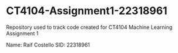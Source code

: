# CT4104-Assignment1-22318961
Repository used to track code created for CT4104 Machine Learning Assignment 1

Name: Raif Costello
SID: 22318961
